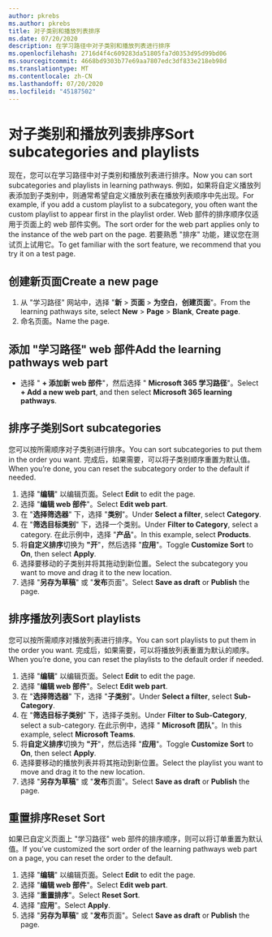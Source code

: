 ```yaml
---
author: pkrebs
ms.author: pkrebs
title: 对子类别和播放列表排序
ms.date: 07/20/2020
description: 在学习路径中对子类别和播放列表进行排序
ms.openlocfilehash: 2716d4f4c609283da51805fa7d0353d95d99bd06
ms.sourcegitcommit: 4668bd9303b77e69aa7807edc3df833e218eb98d
ms.translationtype: MT
ms.contentlocale: zh-CN
ms.lasthandoff: 07/20/2020
ms.locfileid: "45187502"
---
```

# <a name="sort-subcategories-and-playlists"></a><span data-ttu-id="3c467-103">对子类别和播放列表排序</span><span class="sxs-lookup"><span data-stu-id="3c467-103">Sort subcategories and playlists</span></span>

<span data-ttu-id="3c467-104">现在，您可以在学习路径中对子类别和播放列表进行排序。</span><span class="sxs-lookup"><span data-stu-id="3c467-104">Now you can sort subcategories and playlists in learning pathways.</span></span> <span data-ttu-id="3c467-105">例如，如果将自定义播放列表添加到子类别中，则通常希望自定义播放列表在播放列表顺序中先出现。</span><span class="sxs-lookup"><span data-stu-id="3c467-105">For example, if you add a custom playlist to a subcategory, you often want the custom playlist to appear first in the playlist order.</span></span> <span data-ttu-id="3c467-106">Web 部件的排序顺序仅适用于页面上的 web 部件实例。</span><span class="sxs-lookup"><span data-stu-id="3c467-106">The sort order for the web part applies only to the instance of the web part on the page.</span></span> <span data-ttu-id="3c467-107">若要熟悉 "排序" 功能，建议您在测试页上试用它。</span><span class="sxs-lookup"><span data-stu-id="3c467-107">To get familiar with the sort feature, we recommend that you try it on a test page.</span></span> 

## <a name="create-a-new-page"></a><span data-ttu-id="3c467-108">创建新页面</span><span class="sxs-lookup"><span data-stu-id="3c467-108">Create a new page</span></span>
1. <span data-ttu-id="3c467-109">从 "学习路径" 网站中，选择 "**新**  >  **页面**  >  **为空白**，**创建页面**"。</span><span class="sxs-lookup"><span data-stu-id="3c467-109">From the learning pathways site, select **New** > **Page** > **Blank**, **Create page**.</span></span>
2. <span data-ttu-id="3c467-110">命名页面。</span><span class="sxs-lookup"><span data-stu-id="3c467-110">Name the page.</span></span>

## <a name="add-the-learning-pathways-web-part"></a><span data-ttu-id="3c467-111">添加 "学习路径" web 部件</span><span class="sxs-lookup"><span data-stu-id="3c467-111">Add the learning pathways web part</span></span>
- <span data-ttu-id="3c467-112">选择 " **+ 添加新 web 部件**"，然后选择 " **Microsoft 365 学习路径**"。</span><span class="sxs-lookup"><span data-stu-id="3c467-112">Select **+ Add a new web part**, and then select **Microsoft 365 learning pathways**.</span></span>
 
## <a name="sort-subcategories"></a><span data-ttu-id="3c467-113">排序子类别</span><span class="sxs-lookup"><span data-stu-id="3c467-113">Sort subcategories</span></span>
<span data-ttu-id="3c467-114">您可以按所需顺序对子类别进行排序。</span><span class="sxs-lookup"><span data-stu-id="3c467-114">You can sort subcategories to put them in the order you want.</span></span> <span data-ttu-id="3c467-115">完成后，如果需要，可以将子类别顺序重置为默认值。</span><span class="sxs-lookup"><span data-stu-id="3c467-115">When you’re done, you can reset the subcategory order to the default if needed.</span></span>  
1. <span data-ttu-id="3c467-116">选择 "**编辑**" 以编辑页面。</span><span class="sxs-lookup"><span data-stu-id="3c467-116">Select **Edit** to edit the page.</span></span>
2. <span data-ttu-id="3c467-117">选择 "**编辑 web 部件**"。</span><span class="sxs-lookup"><span data-stu-id="3c467-117">Select **Edit web part**.</span></span>
3. <span data-ttu-id="3c467-118">在 "**选择筛选器**" 下，选择 "**类别**"。</span><span class="sxs-lookup"><span data-stu-id="3c467-118">Under **Select a filter**, select **Category**.</span></span> 
4. <span data-ttu-id="3c467-119">在 "**筛选目标类别**" 下，选择一个类别。</span><span class="sxs-lookup"><span data-stu-id="3c467-119">Under **Filter to Category**, select a category.</span></span> <span data-ttu-id="3c467-120">在此示例中，选择 "**产品**"。</span><span class="sxs-lookup"><span data-stu-id="3c467-120">In this example, select **Products**.</span></span> 
5. <span data-ttu-id="3c467-121">将**自定义排序**切换为 **"开**"，然后选择 "**应用**"。</span><span class="sxs-lookup"><span data-stu-id="3c467-121">Toggle **Customize Sort** to **On**, then select **Apply**.</span></span> 
6. <span data-ttu-id="3c467-122">选择要移动的子类别并将其拖动到新位置。</span><span class="sxs-lookup"><span data-stu-id="3c467-122">Select the subcategory you want to move and drag it to the new location.</span></span> 
7. <span data-ttu-id="3c467-123">选择 "**另存为草稿**" 或 "**发布**页面"。</span><span class="sxs-lookup"><span data-stu-id="3c467-123">Select **Save as draft** or **Publish** the page.</span></span> 

## <a name="sort-playlists"></a><span data-ttu-id="3c467-124">排序播放列表</span><span class="sxs-lookup"><span data-stu-id="3c467-124">Sort playlists</span></span>
<span data-ttu-id="3c467-125">您可以按所需顺序对播放列表进行排序。</span><span class="sxs-lookup"><span data-stu-id="3c467-125">You can sort playlists to put them in the order you want.</span></span> <span data-ttu-id="3c467-126">完成后，如果需要，可以将播放列表重置为默认的顺序。</span><span class="sxs-lookup"><span data-stu-id="3c467-126">When you’re done, you can reset the playlists to the default order if needed.</span></span>  
1. <span data-ttu-id="3c467-127">选择 "**编辑**" 以编辑页面。</span><span class="sxs-lookup"><span data-stu-id="3c467-127">Select **Edit** to edit the page.</span></span>
2. <span data-ttu-id="3c467-128">选择 "**编辑 web 部件**"。</span><span class="sxs-lookup"><span data-stu-id="3c467-128">Select **Edit web part**.</span></span>
3. <span data-ttu-id="3c467-129">在 "**选择筛选器**" 下，选择 "**子类别**"。</span><span class="sxs-lookup"><span data-stu-id="3c467-129">Under **Select a filter**, select **Sub-Category**.</span></span> 
4. <span data-ttu-id="3c467-130">在 "**筛选目标子类别**" 下，选择子类别。</span><span class="sxs-lookup"><span data-stu-id="3c467-130">Under **Filter to Sub-Category**, select a sub-category.</span></span> <span data-ttu-id="3c467-131">在此示例中，选择 " **Microsoft 团队**"。</span><span class="sxs-lookup"><span data-stu-id="3c467-131">In this example, select **Microsoft Teams**.</span></span>
5. <span data-ttu-id="3c467-132">将**自定义排序**切换为 **"开**"，然后选择 "**应用**"。</span><span class="sxs-lookup"><span data-stu-id="3c467-132">Toggle **Customize Sort** to **On**, then select **Apply**.</span></span> 
6. <span data-ttu-id="3c467-133">选择要移动的播放列表并将其拖动到新位置。</span><span class="sxs-lookup"><span data-stu-id="3c467-133">Select the playlist you want to move and drag it to the new location.</span></span> 
7. <span data-ttu-id="3c467-134">选择 "**另存为草稿**" 或 "**发布**页面"。</span><span class="sxs-lookup"><span data-stu-id="3c467-134">Select **Save as draft** or **Publish** the page.</span></span> 

## <a name="reset-sort"></a><span data-ttu-id="3c467-135">重置排序</span><span class="sxs-lookup"><span data-stu-id="3c467-135">Reset Sort</span></span>
<span data-ttu-id="3c467-136">如果已自定义页面上 "学习路径" web 部件的排序顺序，则可以将订单重置为默认值。</span><span class="sxs-lookup"><span data-stu-id="3c467-136">If you’ve customized the sort order of the learning pathways web part on a page, you can reset the order to the default.</span></span>  
1. <span data-ttu-id="3c467-137">选择 "**编辑**" 以编辑页面。</span><span class="sxs-lookup"><span data-stu-id="3c467-137">Select **Edit** to edit the page.</span></span>
2. <span data-ttu-id="3c467-138">选择 "**编辑 web 部件**"。</span><span class="sxs-lookup"><span data-stu-id="3c467-138">Select **Edit web part**.</span></span>
3. <span data-ttu-id="3c467-139">选择 "**重置排序**"。</span><span class="sxs-lookup"><span data-stu-id="3c467-139">Select **Reset Sort**.</span></span> 
4. <span data-ttu-id="3c467-140">选择 "**应用**"。</span><span class="sxs-lookup"><span data-stu-id="3c467-140">Select **Apply**.</span></span> 
5. <span data-ttu-id="3c467-141">选择 "**另存为草稿**" 或 "**发布**页面"。</span><span class="sxs-lookup"><span data-stu-id="3c467-141">Select **Save as draft** or **Publish** the page.</span></span> 

